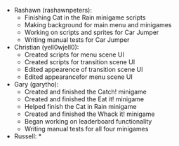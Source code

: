 * Rashawn (rashawnpeters): 
  * Finishing Cat in the Rain minigame scripts
  * Making background for main menu and minigames
  * Working on scripts and sprites for Car Jumper
  * Writing manual tests for Car Jumper
* Christian (yell0wjell0): 
  * Created scripts for menu scene UI
  * Created scripts for transition scene UI
  * Edited appearence of transition scene UI
  * Edited appearancefor menu scene UI
* Gary (garytho):
  * Created and finished the Catch! minigame
  * Created and finished the Eat it! minigame
  * Helped finish the Cat in Rain minigame
  * Created and finished the Whack it! minigame
  * Began working on leaderboard functionality
  * Writing manual tests for all four minigames
* Russell:
  *

